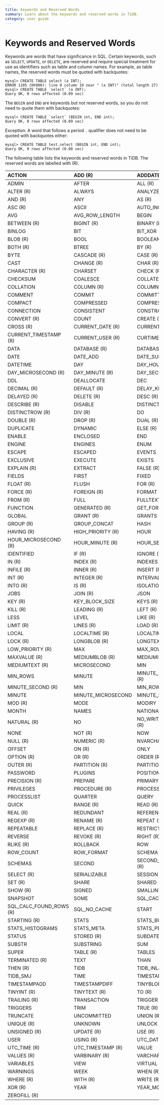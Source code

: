 ```yaml
---
title: Keywords and Reserved Words
summary: Learn about the keywords and reserved words in TiDB.
category: user guide
---
```


# Keywords and Reserved Words

Keywords are words that have significance in SQL. Certain keywords, such as `SELECT`, `UPDATE`, or `DELETE`, are reserved and require special treatment for use as identifiers such as table and column names. For example, as table names, the reserved words must be quoted with backquotes:

```
mysql> CREATE TABLE select (a INT);
ERROR 1105 (HY000): line 0 column 19 near " (a INT)" (total length 27)
mysql> CREATE TABLE `select` (a INT);
Query OK, 0 rows affected (0.09 sec)
```

The `BEGIN` and `END` are keywords but not reserved words, so you do not need to quote them with backquotes:

```
mysql> CREATE TABLE `select` (BEGIN int, END int);
Query OK, 0 rows affected (0.09 sec)
```

Exception: A word that follows a period `.` qualifier does not need to be quoted with backquotes either:

```
mysql> CREATE TABLE test.select (BEGIN int, END int);
Query OK, 0 rows affected (0.08 sec)
```

The following table lists the keywords and reserved words in TiDB. The reserved words are labelled with (R).

| ACTION                  | ADD (R)            | ADDDATE                |
|:------------------------|:-------------------|:-----------------------|
| ADMIN                   | AFTER              | ALL (R)                |
| ALTER (R)               | ALWAYS             | ANALYZE(R)             |
| AND (R)                 | ANY                | AS (R)                 |
| ASC (R)                 | ASCII              | AUTO_INCREMENT         |
| AVG                     | AVG_ROW_LENGTH     | BEGIN                  |
| BETWEEN (R)             | BIGINT (R)         | BINARY (R)             |
| BINLOG                  | BIT                | BIT_XOR                |
| BLOB (R)                | BOOL               | BOOLEAN                |
| BOTH (R)                | BTREE              | BY (R)                 |
| BYTE                    | CASCADE (R)        | CASE (R)               |
| CAST                    | CHANGE (R)         | CHAR (R)               |
| CHARACTER (R)           | CHARSET            | CHECK (R)              |
| CHECKSUM                | COALESCE           | COLLATE (R)            |
| COLLATION               | COLUMN (R)         | COLUMNS                |
| COMMENT                 | COMMIT             | COMMITTED              |
| COMPACT                 | COMPRESSED         | COMPRESSION            |
| CONNECTION              | CONSISTENT         | CONSTRAINT (R)         |
| CONVERT (R)             | COUNT              | CREATE (R)             |
| CROSS (R)               | CURRENT_DATE (R)   | CURRENT_TIME (R)       |
| CURRENT_TIMESTAMP (R)   | CURRENT_USER (R)   | CURTIME                |
| DATA                    | DATABASE (R)       | DATABASES (R)          |
| DATE                    | DATE_ADD           | DATE_SUB               |
| DATETIME                | DAY                | DAY_HOUR (R)           |
| DAY_MICROSECOND (R)     | DAY_MINUTE (R)     | DAY_SECOND (R)         |
| DDL                     | DEALLOCATE         | DEC                    |
| DECIMAL (R)             | DEFAULT (R)        | DELAY_KEY_WRITE        |
| DELAYED (R)             | DELETE (R)         | DESC (R)               |
| DESCRIBE (R)            | DISABLE            | DISTINCT (R)           |
| DISTINCTROW (R)         | DIV (R)            | DO                     |
| DOUBLE (R)              | DROP (R)           | DUAL (R)               |
| DUPLICATE               | DYNAMIC            | ELSE (R)               |
| ENABLE                  | ENCLOSED           | END                    |
| ENGINE                  | ENGINES            | ENUM                   |
| ESCAPE                  | ESCAPED            | EVENTS                 |
| EXCLUSIVE               | EXECUTE            | EXISTS                 |
| EXPLAIN (R)             | EXTRACT            | FALSE (R)              |
| FIELDS                  | FIRST              | FIXED                  |
| FLOAT (R)               | FLUSH              | FOR (R)                |
| FORCE (R)               | FOREIGN (R)        | FORMAT                 |
| FROM (R)                | FULL               | FULLTEXT (R)           |
| FUNCTION                | GENERATED (R)      | GET_FORMAT             |
| GLOBAL                  | GRANT (R)          | GRANTS                 |
| GROUP (R)               | GROUP_CONCAT       | HASH                   |
| HAVING (R)              | HIGH_PRIORITY (R)  | HOUR                   |
| HOUR_MICROSECOND (R)    | HOUR_MINUTE (R)    | HOUR_SECOND (R)        |
| IDENTIFIED              | IF (R)             | IGNORE (R)             |
| IN (R)                  | INDEX (R)          | INDEXES                |
| INFILE (R)              | INNER (R)          | INSERT (R)             |
| INT (R)                 | INTEGER (R)        | INTERVAL (R)           |
| INTO (R)                | IS (R)             | ISOLATION              |
| JOBS                    | JOIN (R)           | JSON                   |
| KEY (R)                 | KEY_BLOCK_SIZE     | KEYS (R)               |
| KILL (R)                | LEADING (R)        | LEFT (R)               |
| LESS                    | LEVEL              | LIKE (R)               |
| LIMIT (R)               | LINES (R)          | LOAD (R)               |
| LOCAL                   | LOCALTIME (R)      | LOCALTIMESTAMP (R)     |
| LOCK (R)                | LONGBLOB (R)       | LONGTEXT (R)           |
| LOW_PRIORITY (R)        | MAX                | MAX_ROWS               |
| MAXVALUE (R)            | MEDIUMBLOB (R)     | MEDIUMINT (R)          |
| MEDIUMTEXT (R)          | MICROSECOND        | MIN                    |
| MIN_ROWS                | MINUTE             | MINUTE_MICROSECOND (R) |
| MINUTE_SECOND (R)       | MIN                | MIN_ROWS               |
| MINUTE                  | MINUTE_MICROSECOND | MINUTE_SECOND          |
| MOD (R)                 | MODE               | MODIRY                 |
| MONTH                   | NAMES              | NATIONAL               |
| NATURAL (R)             | NO                 | NO_WRITE_TO_BINLOG (R) |
| NONE                    | NOT (R)            | NOW                    |
| NULL (R)                | NUMERIC (R)        | NVARCHAR (R)           |
| OFFSET                  | ON (R)             | ONLY                   |
| OPTION (R)              | OR (R)             | ORDER (R)              |
| OUTER (R)               | PARTITION (R)      | PARTITIONS             |
| PASSWORD                | PLUGINS            | POSITION               |
| PRECISION (R)           | PREPARE            | PRIMARY (R)            |
| PRIVILEGES              | PROCEDURE (R)      | PROCESS                |
| PROCESSLIST             | QUARTER            | QUERY                  |
| QUICK                   | RANGE (R)          | READ (R)               |
| REAL (R)                | REDUNDANT          | REFERENCES (R)         |
| REGEXP (R)              | RENAME (R)         | REPEAT (R)             |
| REPEATABLE              | REPLACE (R)        | RESTRICT (R)           |
| REVERSE                 | REVOKE (R)         | RIGHT (R)              |
| RLIKE (R)               | ROLLBACK           | ROW                    |
| ROW_COUNT               | ROW_FORMAT         | SCHEMA                 |
| SCHEMAS                 | SECOND             | SECOND_MICROSECOND (R) |
| SELECT (R)              | SERIALIZABLE       | SESSION                |
| SET (R)                 | SHARE              | SHARED                 |
| SHOW (R)                | SIGNED             | SMALLINT (R)           |
| SNAPSHOT                | SOME               | SQL_CACHE              |
| SQL_CALC_FOUND_ROWS (R) | SQL_NO_CACHE       | START                  |
| STARTING (R)            | STATS              | STATS_BUCKETS          |
| STATS_HISTOGRAMS        | STATS_META         | STATS_PERSISTENT       |
| STATUS                  | STORED (R)         | SUBDATE                |
| SUBSTR                  | SUBSTRING          | SUM                    |
| SUPER                   | TABLE (R)          | TABLES                 |
| TERMINATED (R)          | TEXT               | THAN                   |
| THEN (R)                | TIDB               | TIDB_INLJ              |
| TIDB_SMJ                | TIME               | TIMESTAMP              |
| TIMESTAMPADD            | TIMESTAMPDIFF      | TINYBLOB (R)           |
| TINYINT (R)             | TINYTEXT (R)       | TO (R)                 |
| TRAILING (R)            | TRANSACTION        | TRIGGER (R)            |
| TRIGGERS                | TRIM               | TRUE (R)               |
| TRUNCATE                | UNCOMMITTED        | UNION (R)              |
| UNIQUE (R)              | UNKNOWN            | UNLOCK (R)             |
| UNSIGNED (R)            | UPDATE (R)         | USE (R)                |
| USER                    | USING (R)          | UTC_DATE (R)           |
| UTC_TIME (R)            | UTC_TIMESTAMP (R)  | VALUE                  |
| VALUES (R)              | VARBINARY (R)      | VARCHAR (R)            |
| VARIABLES               | VIEW               | VIRTUAL (R)            |
| WARNINGS                | WEEK               | WHEN (R)               |
| WHERE (R)               | WITH (R)           | WRITE (R)              |
| XOR (R)                 | YEAR               | YEAR_MONTH (R) |       |
| ZEROFILL (R)            |                    |                        |
